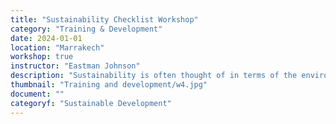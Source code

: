 ```yaml
---
title: "Sustainability Checklist Workshop"
category: "Training & Development"
date: 2024-01-01
location: "Marrakech"
workshop: true
instructor: "Eastman Johnson"
description: "Sustainability is often thought of in terms of the environment, but this workshop facilitates a discussion about sustainability beyond environmental sustainability. It lays out a checklist that organizations can use to ensure the impacts of their projects last long after their direct interference with it. Participants are able to evaluate their own projects and come up with ways to improve them so that they are able to create a more lasting impact."
thumbnail: "Training and development/w4.jpg"
document: ""
categoryf: "Sustainable Development"
---
```

